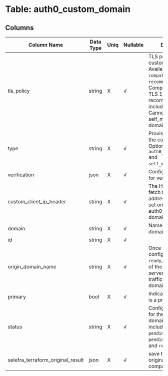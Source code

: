 # Table: auth0_custom_domain

## Columns 

|  Column Name   |  Data Type  | Uniq | Nullable | Description | 
|  ----  | ----  | ----  | ----  | ---- | 
| tls_policy | string | X | √ | TLS policy for the custom domain. Available options are: `compatible` or `recommended`. Compatible includes TLS 1.0, 1.1, 1.2, and recommended only includes TLS 1.2. Cannot be set on self_managed domains. | 
| type | string | X | √ | Provisioning type for the custom domain. Options include `auth0_managed_certs` and `self_managed_certs`. | 
| verification | json | X | √ | Configuration settings for verification. | 
| custom_client_ip_header | string | X | √ | The HTTP header to fetch the client's IP address. Cannot be set on auth0_managed domains. | 
| domain | string | X | √ | Name of the custom domain. | 
| id | string | X | √ |  | 
| origin_domain_name | string | X | √ | Once the configuration status is `ready`, the DNS name of the Auth0 origin server that handles traffic for the custom domain. | 
| primary | bool | X | √ | Indicates whether this is a primary domain. | 
| status | string | X | √ | Configuration status for the custom domain. Options include `disabled`, `pending`, `pending_verification`, and `ready`. | 
| selefra_terraform_original_result | json | X | √ | save terraform original result for compatibility | 


